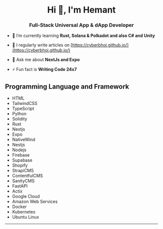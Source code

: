 
<h1 align="center">Hi 👋, I'm Hemant</h1>
<h3 align="center">Full-Stack Universal App & dApp Developer</h3>

- 🌱 I’m currently learning **Rust, Solana & Polkadot and also C# and Unity**

- 📝 I regularly write articles on [https://cyberbhoi.github.io/](https://cyberbhoi.github.io/)

- 💬 Ask me about **NextJs and Expo**

- ⚡ Fun fact is **Writing Code 24x7**

## Programming Language and Framework

- HTML
- TailwindCSS
- TypeScript
- Python
- Solidity
- Rust
- Nextjs
- Expo
- NativeWind
- Nestjs
- Nodejs
- Firebase
- Supabase
- Shopify
- StrapiCMS
- ContentfulCMS
- SanityCMS
- FastAPI
- Actix
- Google Cloud
- Amazon Web Services
- Docker
- Kubernetes 
- Ubuntu Linux

---





